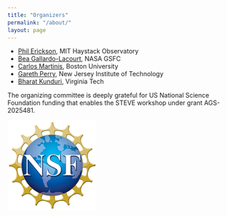 ```yaml
---
title: "Organizers"
permalink: "/about/"
layout: page
---
```


 - [Phil Erickson](mailto:pje@mit.edu), MIT Haystack Observatory
 - [Bea Gallardo-Lacourt](mailto:bea.gallardolacourt@nasa.gov), NASA GSFC
 - [Carlos Martinis](mailto:martinis@bu.edu), Boston University
 - [Gareth Perry](mailto:gperry@njit.edu), New Jersey Institute of Technology
 - [Bharat Kunduri](mailto:bharatr@vt.edu), Virginia Tech
 
 
The organizing committee is deeply grateful for US National Science Foundation funding that enables the STEVE workshop under grant AGS-2025481.

![NSF](/assets/nsf_logo_small.png)